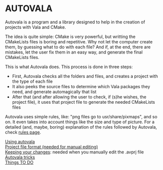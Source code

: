 # AUTOVALA

Autovala is a program and a library designed to help in the creation of projects with Vala and CMake.

The idea is quite simple: CMake is very powerful, but writting the CMakeLists files is boring and repetitive. Why not let the computer create them, by guessing what to do with each file? And if, at the end, there are mistakes, let the user fix them in an easy way, and generate the final CMakeLists files.

This is what Autovala does. This process is done in three steps:

* First, Autovala checks all the folders and files, and creates a project with the type of each file
* It also peeks the source files to determine which Vala packages they need, and generate automagically that list
* After that (and after allowing the user to check, if (s)he wishes, the project file), it uses that project file to generate the needed CMakeLists files

Autovala uses simple rules, like: "png files go to usr/share/pixmaps", and so on. It even takes into account things like the size and type of picture. For a detailed (and, maybe, boring) explanation of the rules followed by Autovala, check [rules page](Rules).

[Using autovala](Using-Autovala)  
[Project file format (needed for manual editing)](Project-File-Format)  
[Keeping your changes](Keeping-your-changes): needed when you manually edit the .avprj file  
[Autovala tricks](tricks)  
[Things TO DO](To-Do)  

